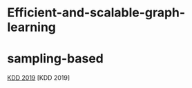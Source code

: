 # Efficient-and-scalable-graph-learning
sampling-based
=========
[KDD 2019](https://blog.csdn.net/ziqingnian/article/details/112792439) [KDD 2019]
